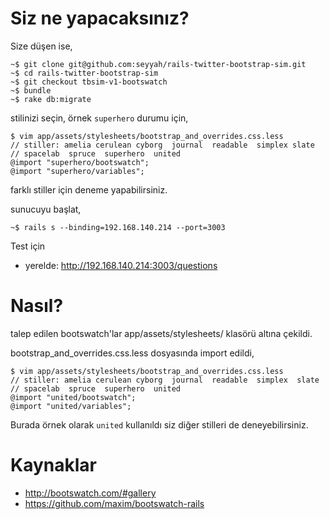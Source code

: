 # Siz ne yapacaksınız?

Size düşen ise,

	~$ git clone git@github.com:seyyah/rails-twitter-bootstrap-sim.git
	~$ cd rails-twitter-bootstrap-sim
	~$ git checkout tbsim-v1-bootswatch
	~$ bundle
	~$ rake db:migrate

stilinizi seçin, örnek `superhero` durumu için,

	$ vim app/assets/stylesheets/bootstrap_and_overrides.css.less
	// stiller: amelia cerulean cyborg  journal  readable  simplex slate
	// spacelab  spruce  superhero  united
	@import "superhero/bootswatch";
	@import "superhero/variables";

farklı stiller için deneme yapabilirsiniz.

sunucuyu başlat,

	~$ rails s --binding=192.168.140.214 --port=3003

Test için

- yerelde: http://192.168.140.214:3003/questions

# Nasıl?

talep edilen bootswatch'lar app/assets/stylesheets/ klasörü altına çekildi.

bootstrap_and_overrides.css.less dosyasında import edildi,

	$ vim app/assets/stylesheets/bootstrap_and_overrides.css.less
	// stiller: amelia cerulean cyborg  journal  readable  simplex  slate
	// spacelab  spruce  superhero  united
	@import "united/bootswatch";
	@import "united/variables";

Burada örnek olarak `united` kullanıldı siz diğer stilleri de deneyebilirsiniz.

# Kaynaklar

- http://bootswatch.com/#gallery
- https://github.com/maxim/bootswatch-rails

